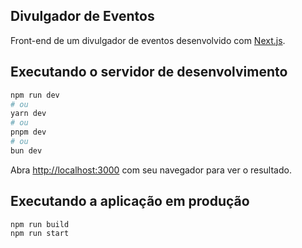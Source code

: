 ## Divulgador de Eventos

Front-end de um divulgador de eventos desenvolvido com [Next.js](https://nextjs.org/).

## Executando o servidor de desenvolvimento

```bash
npm run dev
# ou
yarn dev
# ou
pnpm dev
# ou
bun dev
```

Abra [http://localhost:3000](http://localhost:3000) com seu navegador para ver o resultado.

## Executando a aplicação em produção

```bash
npm run build
npm run start
```
